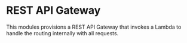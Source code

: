 # REST API Gateway

This modules provisions a REST API Gateway that invokes a Lambda to handle the routing internally with all requests.
